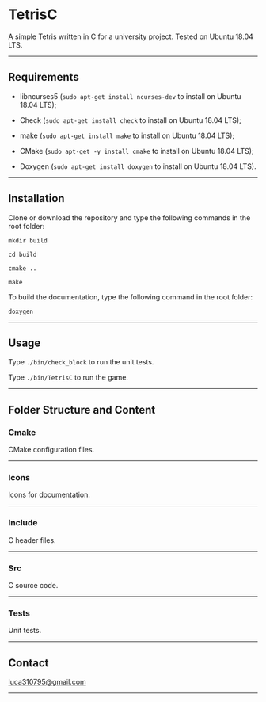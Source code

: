 # TetrisC

A simple Tetris written in C for a university project. Tested on Ubuntu 18.04 LTS.

---------------------------------------------------------------------------------------------------------

## Requirements

*   libncurses5 (`sudo apt-get install ncurses-dev` to install on Ubuntu 18.04 LTS);

*   Check (`sudo apt-get install check` to install on Ubuntu 18.04 LTS);

*   make (`sudo apt-get install make` to install on Ubuntu 18.04 LTS);

*   CMake (`sudo apt-get -y install cmake` to install on Ubuntu 18.04 LTS);

*   Doxygen (`sudo apt-get install doxygen` to install on Ubuntu 18.04 LTS).

---------------------------------------------------------------------------------------------------------

## Installation

Clone or download the repository and type the following commands in the root folder:

```mkdir build```

```cd build```

```cmake ..```

```make```

To build the documentation, type the following command in the root folder:

```doxygen```

---------------------------------------------------------------------------------------------------------

## Usage

Type `./bin/check_block` to run the unit tests.

Type `./bin/TetrisC` to run the game.

---------------------------------------------------------------------------------------------------------

## Folder Structure and Content

### Cmake

CMake configuration files.

---------------------------------------------------------------------------------------------------------

### Icons

Icons for documentation.

---------------------------------------------------------------------------------------------------------

### Include

C header files.

---------------------------------------------------------------------------------------------------------

### Src

C source code.

---------------------------------------------------------------------------------------------------------

### Tests

Unit tests.

---------------------------------------------------------------------------------------------------------

## Contact

luca310795@gmail.com

---------------------------------------------------------------------------------------------------------
